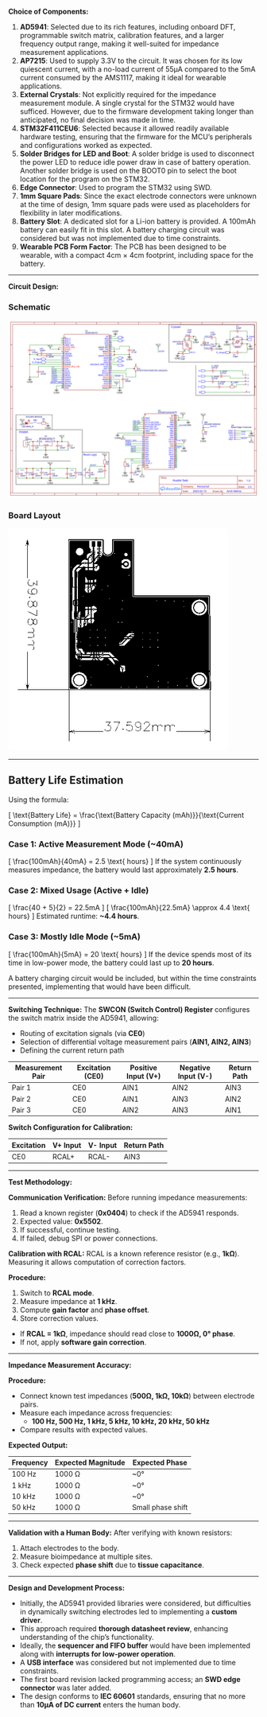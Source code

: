 **Choice of Components:**

1. **AD5941**: Selected due to its rich features, including onboard DFT, programmable switch matrix, calibration features, and a larger frequency output range, making it well-suited for impedance measurement applications.
2. **AP7215**: Used to supply 3.3V to the circuit. It was chosen for its low quiescent current, with a no-load current of 55μA compared to the 5mA current consumed by the AMS1117, making it ideal for wearable applications.
3. **External Crystals**: Not explicitly required for the impedance measurement module. A single crystal for the STM32 would have sufficed. However, due to the firmware development taking longer than anticipated, no final decision was made in time.
4. **STM32F411CEU6**: Selected because it allowed readily available hardware testing, ensuring that the firmware for the MCU’s peripherals and configurations worked as expected.
5. **Solder Bridges for LED and Boot**: A solder bridge is used to disconnect the power LED to reduce idle power draw in case of battery operation. Another solder bridge is used on the BOOT0 pin to select the boot location for the program on the STM32.
6. **Edge Connector**: Used to program the STM32 using SWD.
7. **1mm Square Pads**: Since the exact electrode connectors were unknown at the time of design, 1mm square pads were used as placeholders for flexibility in later modifications.
8. **Battery Slot**: A dedicated slot for a Li-ion battery is provided. A 100mAh battery can easily fit in this slot. A battery charging circuit was considered but was not implemented due to time constraints.
9. **Wearable PCB Form Factor**: The PCB has been designed to be wearable, with a compact 4cm × 4cm footprint, including space for the battery.

---

**Circuit Design:**

### Schematic
![Schematic](Schematic_HustleTask_Nocturnal_2025-02-25.svg)

### Board Layout
![Board Layout](PCB_PCB_HustleTask_Nocturnal_2025-02-25.svg)

---
## Battery Life Estimation

Using the formula:

\[ \text{Battery Life} = \frac{\text{Battery Capacity (mAh)}}{\text{Current Consumption (mA)}} \]

### Case 1: Active Measurement Mode (~40mA)
\[ \frac{100mAh}{40mA} = 2.5 \text{ hours} \]
If the system continuously measures impedance, the battery would last approximately **2.5 hours**.

### Case 2: Mixed Usage (Active + Idle)
\[ \frac{40 + 5}{2} = 22.5mA \]
\[ \frac{100mAh}{22.5mA} \approx 4.4 \text{ hours} \]
Estimated runtime: **~4.4 hours**.

### Case 3: Mostly Idle Mode (~5mA)
\[ \frac{100mAh}{5mA} = 20 \text{ hours} \]
If the device spends most of its time in low-power mode, the battery could last up to **20 hours**.


A battery charging circuit would be included, but within the time constraints presented, implementing that would have been difficult.

---

**Switching Technique:**
The **SWCON (Switch Control) Register** configures the switch matrix inside the AD5941, allowing:
- Routing of excitation signals (via **CE0**)
- Selection of differential voltage measurement pairs (**AIN1, AIN2, AIN3**)
- Defining the current return path

| Measurement Pair | Excitation (CE0) | Positive Input (V+) | Negative Input (V-) | Return Path |
|-----------------|----------------|-------------------|-------------------|-------------|
| Pair 1         | CE0            | AIN1             | AIN2             | AIN3        |
| Pair 2         | CE0            | AIN1             | AIN3             | AIN2        |
| Pair 3         | CE0            | AIN2             | AIN3             | AIN1        |

**Switch Configuration for Calibration:**

| Excitation | V+ Input | V- Input | Return Path |
|-----------|---------|---------|-------------|
| CE0       | RCAL+   | RCAL-   | AIN3        |

---

**Test Methodology:**

**Communication Verification:**
Before running impedance measurements:
1. Read a known register (**0x0404**) to check if the AD5941 responds.
2. Expected value: **0x5502**.
3. If successful, continue testing.
4. If failed, debug SPI or power connections.

**Calibration with RCAL:**
RCAL is a known reference resistor (e.g., **1kΩ**). Measuring it allows computation of correction factors.

**Procedure:**
1. Switch to **RCAL mode**.
2. Measure impedance at **1 kHz**.
3. Compute **gain factor** and **phase offset**.
4. Store correction values.

- If **RCAL = 1kΩ**, impedance should read close to **1000Ω, 0° phase**.
- If not, apply **software gain correction**.

---

**Impedance Measurement Accuracy:**

**Procedure:**
- Connect known test impedances (**500Ω, 1kΩ, 10kΩ**) between electrode pairs.
- Measure each impedance across frequencies:
  - **100 Hz, 500 Hz, 1 kHz, 5 kHz, 10 kHz, 20 kHz, 50 kHz**
- Compare results with expected values.

**Expected Output:**

| Frequency | Expected Magnitude | Expected Phase |
|-----------|-------------------|---------------|
| 100 Hz    | 1000 Ω           | ~0°          |
| 1 kHz     | 1000 Ω           | ~0°          |
| 10 kHz    | 1000 Ω           | ~0°          |
| 50 kHz    | 1000 Ω           | Small phase shift |

---

**Validation with a Human Body:**
After verifying with known resistors:
1. Attach electrodes to the body.
2. Measure bioimpedance at multiple sites.
3. Check expected **phase shift** due to **tissue capacitance**.

---

**Design and Development Process:**
- Initially, the AD5941 provided libraries were considered, but difficulties in dynamically switching electrodes led to implementing a **custom driver**.
- This approach required **thorough datasheet review**, enhancing understanding of the chip’s functionality.
- Ideally, the **sequencer and FIFO buffer** would have been implemented along with **interrupts for low-power operation**.
- A **USB interface** was considered but not implemented due to time constraints.
- The first board revision lacked programming access; an **SWD edge connector** was later added.
- The design conforms to **IEC 60601** standards, ensuring that no more than **10μA of DC current** enters the human body.

